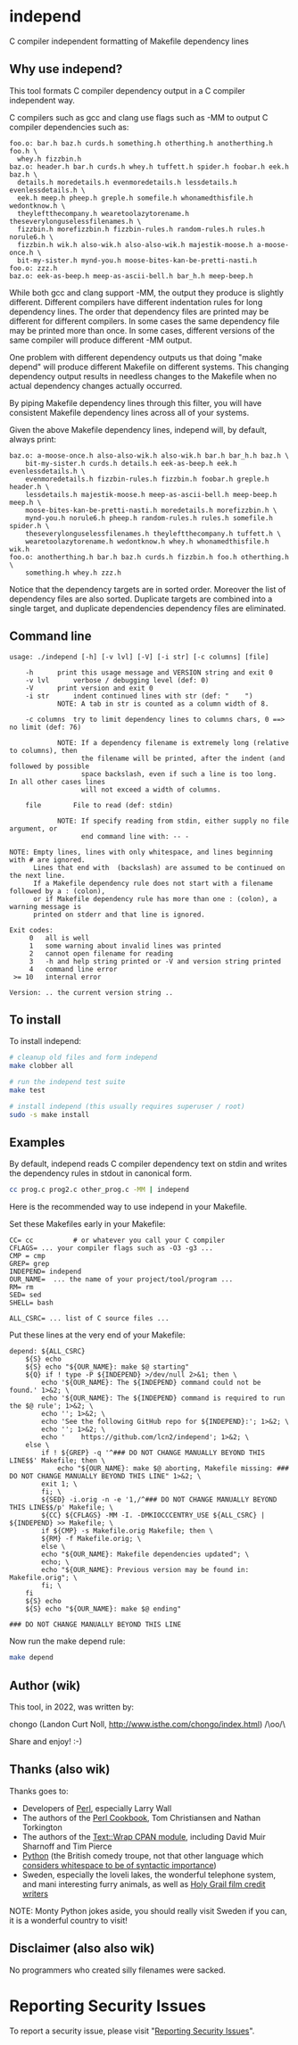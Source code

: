 # independ
C compiler independent formatting of Makefile dependency lines


## Why use independ?

This tool formats C compiler dependency output in a C compiler independent way.

C compilers such as gcc and clang use flags such as -MM to output C compiler
dependencies such as:

```make
foo.o: bar.h baz.h curds.h something.h otherthing.h anotherthing.h foo.h \
  whey.h fizzbin.h
baz.o: header.h bar.h curds.h whey.h tuffett.h spider.h foobar.h eek.h baz.h \
  details.h moredetails.h evenmoredetails.h lessdetails.h evenlessdetails.h \
  eek.h meep.h pheep.h greple.h somefile.h whonamedthisfile.h wedontknow.h \
  theyleftthecompany.h wearetoolazytorename.h theseverylonguselessfilenames.h \
  fizzbin.h morefizzbin.h fizzbin-rules.h random-rules.h rules.h norule6.h \
  fizzbin.h wik.h also-wik.h also-also-wik.h majestik-moose.h a-moose-once.h \
  bit-my-sister.h mynd-you.h moose-bites-kan-be-pretti-nasti.h
foo.o: zzz.h
baz.o: eek-as-beep.h meep-as-ascii-bell.h bar_h.h meep-beep.h
```

While both gcc and clang support -MM, the output they produce is slightly
different.  Different compilers have different indentation rules for long
dependency lines.  The order that dependency files are printed may be different
for different compilers.  In some cases the same dependency file may be printed
more than once.  In some cases, different versions of the same compiler will
produce different -MM output.

One problem with different dependency outputs us that doing "make depend"
will produce different Makefile on different systems.  This changing dependency
output results in needless changes to the Makefile when no actual dependency
changes actually occurred.

By piping Makefile dependency lines through this filter, you will have
consistent Makefile dependency lines across all of your systems.

Given the above Makefile dependency lines, independ will, by default, always print:

```make
baz.o: a-moose-once.h also-also-wik.h also-wik.h bar.h bar_h.h baz.h \
    bit-my-sister.h curds.h details.h eek-as-beep.h eek.h evenlessdetails.h \
    evenmoredetails.h fizzbin-rules.h fizzbin.h foobar.h greple.h header.h \
    lessdetails.h majestik-moose.h meep-as-ascii-bell.h meep-beep.h meep.h \
    moose-bites-kan-be-pretti-nasti.h moredetails.h morefizzbin.h \
    mynd-you.h norule6.h pheep.h random-rules.h rules.h somefile.h spider.h \
    theseverylonguselessfilenames.h theyleftthecompany.h tuffett.h \
    wearetoolazytorename.h wedontknow.h whey.h whonamedthisfile.h wik.h
foo.o: anotherthing.h bar.h baz.h curds.h fizzbin.h foo.h otherthing.h \
    something.h whey.h zzz.h
```

Notice that the dependency targets are in sorted order.  Moreover
the list of dependency files are also sorted.  Duplicate targets
are combined into a single target, and duplicate dependencies
dependency files are eliminated.


## Command line

```
usage: ./independ [-h] [-v lvl] [-V] [-i str] [-c columns] [file]

	-h		print this usage message and VERSION string and exit 0
	-v lvl		verbose / debugging level (def: 0)
	-V		print version and exit 0
	-i str		indent continued lines with str (def: "    ")
			NOTE: A tab in str is counted as a column width of 8.

	-c columns	try to limit dependency lines to columns chars, 0 ==> no limit (def: 76)

			NOTE: If a dependency filename is extremely long (relative to columns), then
			      the filename will be printed, after the indent (and followed by possible
			      space backslash, even if such a line is too long.  In all other cases lines
			      will not exceed a width of columns.

	file		File to read (def: stdin)

			NOTE: If specify reading from stdin, either supply no file argument, or
			      end command line with: -- -

NOTE: Empty lines, lines with only whitespace, and lines beginning with # are ignored.
      Lines that end with  (backslash) are assumed to be continued on the next line.
      If a Makefile dependency rule does not start with a filename followed by a : (colon),
      or if Makefile dependency rule has more than one : (colon), a warning message is
      printed on stderr and that line is ignored.

Exit codes:
     0   all is well
     1   some warning about invalid lines was printed
     2   cannot open filename for reading
     3   -h and help string printed or -V and version string printed
     4   command line error
 >= 10   internal error

Version: .. the current version string ..
```


## To install

To install independ:

```sh
# cleanup old files and form independ
make clobber all

# run the independ test suite
make test

# install independ (this usually requires superuser / root)
sudo -s make install
```


## Examples

By default, independ reads C compiler dependency text on stdin
and writes the dependency rules in stdout in canonical form.

```sh
cc prog.c prog2.c other_prog.c -MM | independ
```

Here is the recommended way to use independ in your Makefile.

Set these Makefiles early in your Makefile:

```make
CC= cc			# or whatever you call your C compiler
CFLAGS= ... your compiler flags such as -O3 -g3 ...
CMP = cmp
GREP= grep
INDEPEND= independ
OUR_NAME=  ... the name of your project/tool/program ...
RM= rm
SED= sed
SHELL= bash

ALL_CSRC= ... list of C source files ...
```

Put these lines at the very end of your Makefile:

```make
depend: ${ALL_CSRC}
	${S} echo
	${S} echo "${OUR_NAME}: make $@ starting"
	${Q} if ! type -P ${INDEPEND} >/dev/null 2>&1; then \
	    echo '${OUR_NAME}: The ${INDEPEND} command could not be found.' 1>&2; \
	    echo '${OUR_NAME}: The ${INDEPEND} command is required to run the $@ rule'; 1>&2; \
	    echo ''; 1>&2; \
	    echo 'See the following GitHub repo for ${INDEPEND}:'; 1>&2; \
	    echo ''; 1>&2; \
	    echo '    https://github.com/lcn2/independ'; 1>&2; \
	else \
	    if ! ${GREP} -q '^### DO NOT CHANGE MANUALLY BEYOND THIS LINE$$' Makefile; then \
	        echo "${OUR_NAME}: make $@ aborting, Makefile missing: ### DO NOT CHANGE MANUALLY BEYOND THIS LINE" 1>&2; \
		exit 1; \
	    fi; \
	    ${SED} -i.orig -n -e '1,/^### DO NOT CHANGE MANUALLY BEYOND THIS LINE$$/p' Makefile; \
	    ${CC} ${CFLAGS} -MM -I. -DMKIOCCCENTRY_USE ${ALL_CSRC} | ${INDEPEND} >> Makefile; \
	    if ${CMP} -s Makefile.orig Makefile; then \
		${RM} -f Makefile.orig; \
	    else \
		echo "${OUR_NAME}: Makefile dependencies updated"; \
		echo; \
		echo "${OUR_NAME}: Previous version may be found in: Makefile.orig"; \
	    fi; \
	fi
	${S} echo
	${S} echo "${OUR_NAME}: make $@ ending"

### DO NOT CHANGE MANUALLY BEYOND THIS LINE
```

Now run the make depend rule:

```sh
make depend
```


## Author (wik)

This tool, in 2022, was written by:

chongo (Landon Curt Noll, http://www.isthe.com/chongo/index.html) /\oo/\

Share and enjoy! :-)


## Thanks (also wik)

Thanks goes to:

- Developers of [Perl](https://www.perl.org), especially Larry Wall
- The authors of the [Perl Cookbook](https://www.oreilly.com/library/view/perl-cookbook/1565922433/), Tom Christiansen and Nathan Torkington
- The authors of the [Text::Wrap CPAN module](https://metacpan.org/pod/Text::Wrap), including David Muir Sharnoff and Tim Pierce
- [Python](http://www.montypython.com) (the British comedy troupe, not that other language which
[considers whitespace to be of syntactic importance](https://medium.com/nerd-for-tech/python-is-a-bad-programming-language-2ab73b0bda5))
- Sweden, especially the loveli lakes, the wonderful telephone system, and mani interesting furry animals, as well as [Holy Grail film credit writers](https://www.youtube.com/watch?v=SII-jhEd-a0)

NOTE: Monty Python jokes aside, you should really visit Sweden if you can, it is a wonderful country to visit!


## Disclaimer (also also wik)

No programmers who created silly filenames were sacked.


# Reporting Security Issues

To report a security issue, please visit "[Reporting Security Issues](https://github.com/lcn2/independ/security/policy)".
